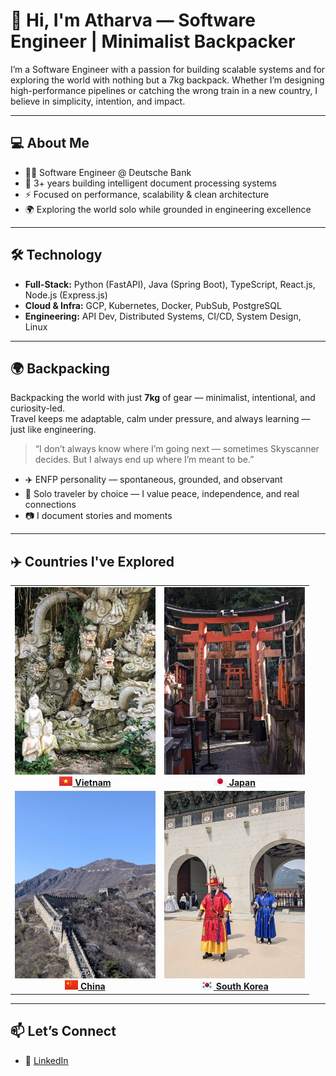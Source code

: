 # 👋 Hi, I'm Atharva — Software Engineer | Minimalist Backpacker

I’m a Software Engineer with a passion for building scalable systems and for exploring the world with nothing but a 7kg backpack. Whether I’m designing high-performance pipelines or catching the wrong train in a new country, I believe in simplicity, intention, and impact.

---

## 💻 About Me

- 👨‍💻 Software Engineer @ Deutsche Bank
- 🧠 3+ years building intelligent document processing systems
- ⚡ Focused on performance, scalability & clean architecture
- 🌍 Exploring the world solo while grounded in engineering excellence

---

## 🛠 Technology

- **Full-Stack:** Python (FastAPI), Java (Spring Boot), TypeScript, React.js, Node.js (Express.js)
- **Cloud & Infra:** GCP, Kubernetes, Docker, PubSub, PostgreSQL
- **Engineering:** API Dev, Distributed Systems, CI/CD, System Design, Linux

---

## 🌍 Backpacking

Backpacking the world with just **7kg** of gear — minimalist, intentional, and curiosity-led.  
Travel keeps me adaptable, calm under pressure, and always learning — just like engineering.

> “I don’t always know where I’m going next — sometimes Skyscanner decides. But I always end up where I’m meant to be.”

- ✈️ ENFP personality — spontaneous, grounded, and observant
- 🌿 Solo traveler by choice — I value peace, independence, and real connections
- 📷 I document stories and moments

---

## ✈️ Countries I've Explored

<!-- Travel Grid Section with 4:3 Aspect Ratio (H:W) -->
<table>
  <tr>
    <td align="center" width="225">
      <a href="https://your-album-link/vietnam">
        <img src="assets/Vietnam_Banner.jpg" width="225" height="300"><br>
        <strong><img src="assets/VN@2x.png?raw=true" width="21" height="15"> Vietnam</strong>
      </a>
    </td>
    <td align="center" width="225">
      <a href="https://your-album-link/japan">
        <img src="assets/Japan_Banner.jpg" width="225" height="300"><br>
        <strong><img src="assets/JP@2x.png?raw=true" width="21" height="15"> Japan</strong>
      </a>
    </td>
  </tr>
  <tr>
    <td align="center" width="225">
      <a href="https://photos.app.goo.gl/ddaLMhaGtfV8GDQeA">
        <img src="assets/China_Banner.jpg" width="225" height="300"><br>
        <strong><img src="assets/CN@2x.png?raw=true" width="21" height="15"> China</strong>
      </a>
    </td>
    <td align="center" width="225">
      <a href="https://photos.app.goo.gl/Wgmx3ZXvrcz3Aggx5">
        <img src="assets/South_Korea_Banner.jpg" width="225" height="300"><br>
        <strong><img src="assets/KR@2x.png?raw=true" width="21" height="15"> South Korea</strong>
      </a>
    </td>
  </tr>
</table>


---
<!-- 
## 🧭 Philosophy

> I work with intention.  
> I travel with curiosity.  
> I build for impact.

Both in code and in life, I believe in doing more with less — keeping things lightweight, meaningful, and adaptive.

--- -->

## 📫 Let’s Connect

- 💼 [LinkedIn](https://www.linkedin.com/in/atharvakokate/)


